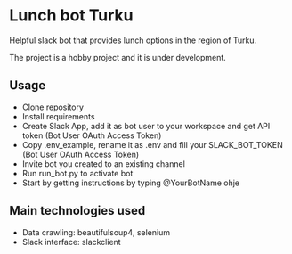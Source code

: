 # Lunch bot Turku

Helpful slack bot that provides lunch options in the region of Turku.

The project is a hobby project and it is under development.

## Usage
- Clone repository
- Install requirements
- Create Slack App, add it as bot user to your workspace and get API token (Bot User OAuth Access Token)
- Copy .env_example, rename it as .env and fill your SLACK_BOT_TOKEN (Bot User OAuth Access Token)
- Invite bot you created to an existing channel
- Run run_bot.py to activate bot
- Start by getting instructions by typing @YourBotName ohje

## Main technologies used

- Data crawling: beautifulsoup4, selenium
- Slack interface: slackclient




